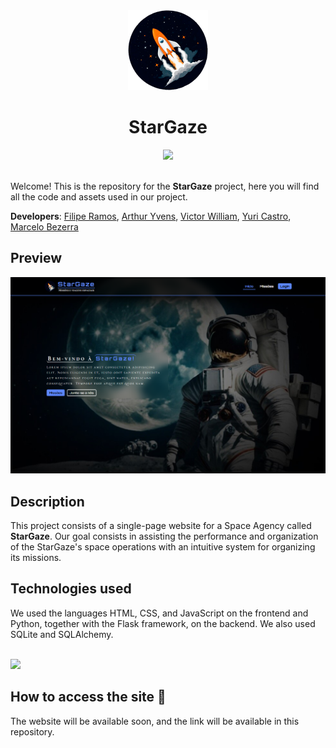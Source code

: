 <div align="center">
    <img src="./app/public/assets/imgs/logo.png" height="128">
    <h1 align="center">StarGaze</h1>
    <a href="https://github.com/filipe-2/stargaze/blob/main/README.md"><img src="https://img.shields.io/badge/Ler_em-portugu%C3%AAs-5c87ff"/></a>
</div>
<br>

Welcome! This is the repository for the **StarGaze** project, here you will find all the code and assets used in our project.

**Developers**: [Filipe Ramos](https://github.com/filipe-2), [Arthur Yvens](https://github.com/GOW-GuanYu), [Victor William](https://github.com/WillSouza21), [Yuri Castro](https://github.com/YuriCastroS), [Marcelo Bezerra](https://github.com/marcelobezerrajr)

## Preview

![Preview](./app/public/assets/imgs/preview2.png)

## Description

This project consists of a single-page website for a Space Agency called **StarGaze**. Our goal consists in assisting the performance and organization of the StarGaze's space operations with an intuitive system for organizing its missions.

## Technologies used

We used the languages HTML, CSS, and JavaScript on the frontend and Python, together with the Flask framework, on the backend. We also used SQLite and SQLAlchemy.

<br>

<img src="https://skillicons.dev/icons?i=html,css,js,python,flask,git,sqlite&theme=dark" />

## How to access the site 🔗

The website will be available soon, and the link will be available in this repository.
